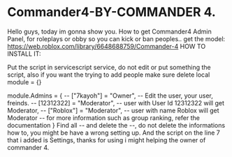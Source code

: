 # Commander4-BY-COMMANDER 4.
Hello guys, today im gonna show you. How to get Commander4 Admin Panel, for roleplays or obby so you can kick or ban peoples.. get the model: https://web.roblox.com/library/6648688759/Commander-4
HOW TO INSTALL IT:

Put the script in servicescript service, do not edit or put something the script, also if you want the trying to add people make sure delete local module = {}

module.Admins = {
	-- ["7kayoh"] = "Owner", -- Edit the user, your user, freinds.
	-- [12312322] = "Moderator", -- user with User Id 12312322 will get Moderator,
	-- ["Roblox"] = "Moderator", -- user with name Roblox will get Moderator
	-- for more information such as group ranking, refer the documentation
}
Find all -- and delete the --, do not delete the informations how to, you might be have a wrong setting up.
And the script on the line 7 that i added is Settings, thanks for using i might helping the owner of commander 4.

